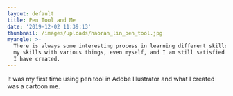 ```yaml
---
layout: default
title: Pen Tool and Me
date: '2019-12-02 11:39:13'
thumbnail: /images/uploads/haoran_lin_pen_tool.jpg
myangle: >-
  There is always some interesting process in learning different skills, testing
  my skills with various things, even myself, and I am still satisfied with what
  I have created.
---
```

It was my first time using pen tool in Adobe Illustrator and what I created was a cartoon me.
